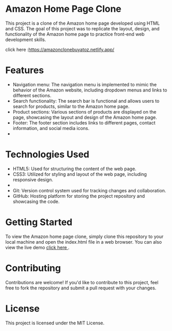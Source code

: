 


<h1>Amazon Home Page Clone</h1>
This project is a clone of the Amazon home page developed using HTML and CSS. The goal of this project was to replicate the layout, design, and functionality of the Amazon home page to practice front-end web development skills.

click here :<a href="https://amazonclonebuyatoz.netlify.app/">https://amazonclonebuyatoz.netlify.app/</a>

<h1>Features</h1>
<ul>

<li>Navigation menu: The navigation menu is implemented to mimic the behavior of the Amazon website, including dropdown menus and links to different sections.</li>
<li>Search functionality: The search bar is functional and allows users to search for products, similar to the Amazon home page.</li>
<li>Product sections: Various sections of products are displayed on the page, showcasing the layout and design of the Amazon home page.</li>
<li>Footer: The footer section includes links to different pages, contact information, and social media icons.<li>
  </ul>
<h1>Technologies Used</h1>
<ul>
 <li>HTML5: Used for structuring the content of the web page.</li>
<li>CSS3: Utilized for styling and layout of the web page, including responsive design.<li>
<li>Git: Version control system used for tracking changes and collaboration.</li>
<li>GitHub: Hosting platform for storing the project repository and showcasing the code.</li>
</ul> 

<h1>Getting Started</h1>
To view the Amazon home page clone, simply clone this repository to your local machine and open the index.html file in a web browser. You can also view the live demo <a href="https://amazonclonebuyatoz.netlify.app/">click here </a>.

<h1>Contributing</h1>
Contributions are welcome! If you'd like to contribute to this project, feel free to fork the repository and submit a pull request with your changes.

<h1>License</h1>
This project is licensed under the MIT License.
